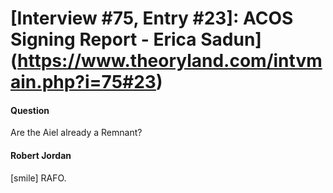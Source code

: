 # [Interview #75, Entry #23]: ACOS Signing Report - Erica Sadun](https://www.theoryland.com/intvmain.php?i=75#23)

#### Question

Are the Aiel already a Remnant?

#### Robert Jordan

[smile] RAFO.

